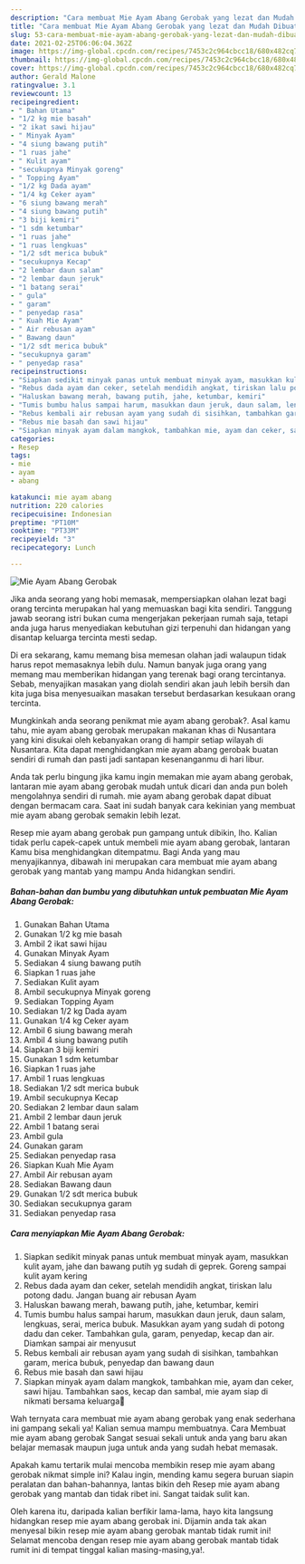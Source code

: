 ```yaml
---
description: "Cara membuat Mie Ayam Abang Gerobak yang lezat dan Mudah Dibuat"
title: "Cara membuat Mie Ayam Abang Gerobak yang lezat dan Mudah Dibuat"
slug: 53-cara-membuat-mie-ayam-abang-gerobak-yang-lezat-dan-mudah-dibuat
date: 2021-02-25T06:06:04.362Z
image: https://img-global.cpcdn.com/recipes/7453c2c964cbcc18/680x482cq70/mie-ayam-abang-gerobak-foto-resep-utama.jpg
thumbnail: https://img-global.cpcdn.com/recipes/7453c2c964cbcc18/680x482cq70/mie-ayam-abang-gerobak-foto-resep-utama.jpg
cover: https://img-global.cpcdn.com/recipes/7453c2c964cbcc18/680x482cq70/mie-ayam-abang-gerobak-foto-resep-utama.jpg
author: Gerald Malone
ratingvalue: 3.1
reviewcount: 13
recipeingredient:
- " Bahan Utama"
- "1/2 kg mie basah"
- "2 ikat sawi hijau"
- " Minyak Ayam"
- "4 siung bawang putih"
- "1 ruas jahe"
- " Kulit ayam"
- "secukupnya Minyak goreng"
- " Topping Ayam"
- "1/2 kg Dada ayam"
- "1/4 kg Ceker ayam"
- "6 siung bawang merah"
- "4 siung bawang putih"
- "3 biji kemiri"
- "1 sdm ketumbar"
- "1 ruas jahe"
- "1 ruas lengkuas"
- "1/2 sdt merica bubuk"
- "secukupnya Kecap"
- "2 lembar daun salam"
- "2 lembar daun jeruk"
- "1 batang serai"
- " gula"
- " garam"
- " penyedap rasa"
- " Kuah Mie Ayam"
- " Air rebusan ayam"
- " Bawang daun"
- "1/2 sdt merica bubuk"
- "secukupnya garam"
- " penyedap rasa"
recipeinstructions:
- "Siapkan sedikit minyak panas untuk membuat minyak ayam, masukkan kulit ayam, jahe dan bawang putih yg sudah di geprek. Goreng sampai kulit ayam kering"
- "Rebus dada ayam dan ceker, setelah mendidih angkat, tiriskan lalu potong dadu. Jangan buang air rebusan Ayam"
- "Haluskan bawang merah, bawang putih, jahe, ketumbar, kemiri"
- "Tumis bumbu halus sampai harum, masukkan daun jeruk, daun salam, lengkuas, serai, merica bubuk. Masukkan ayam yang sudah di potong dadu dan ceker. Tambahkan gula, garam, penyedap, kecap dan air. Diamkan sampai air menyusut"
- "Rebus kembali air rebusan ayam yang sudah di sisihkan, tambahkan garam, merica bubuk, penyedap dan bawang daun"
- "Rebus mie basah dan sawi hijau"
- "Siapkan minyak ayam dalam mangkok, tambahkan mie, ayam dan ceker, sawi hijau. Tambahkan saos, kecap dan sambal, mie ayam siap di nikmati bersama keluarga🥰"
categories:
- Resep
tags:
- mie
- ayam
- abang

katakunci: mie ayam abang 
nutrition: 220 calories
recipecuisine: Indonesian
preptime: "PT10M"
cooktime: "PT33M"
recipeyield: "3"
recipecategory: Lunch

---
```



![Mie Ayam Abang Gerobak](https://img-global.cpcdn.com/recipes/7453c2c964cbcc18/680x482cq70/mie-ayam-abang-gerobak-foto-resep-utama.jpg)

Jika anda seorang yang hobi memasak, mempersiapkan olahan lezat bagi orang tercinta merupakan hal yang memuaskan bagi kita sendiri. Tanggung jawab seorang istri bukan cuma mengerjakan pekerjaan rumah saja, tetapi anda juga harus menyediakan kebutuhan gizi terpenuhi dan hidangan yang disantap keluarga tercinta mesti sedap.

Di era  sekarang, kamu memang bisa memesan olahan jadi walaupun tidak harus repot memasaknya lebih dulu. Namun banyak juga orang yang memang mau memberikan hidangan yang terenak bagi orang tercintanya. Sebab, menyajikan masakan yang diolah sendiri akan jauh lebih bersih dan kita juga bisa menyesuaikan masakan tersebut berdasarkan kesukaan orang tercinta. 



Mungkinkah anda seorang penikmat mie ayam abang gerobak?. Asal kamu tahu, mie ayam abang gerobak merupakan makanan khas di Nusantara yang kini disukai oleh kebanyakan orang di hampir setiap wilayah di Nusantara. Kita dapat menghidangkan mie ayam abang gerobak buatan sendiri di rumah dan pasti jadi santapan kesenanganmu di hari libur.

Anda tak perlu bingung jika kamu ingin memakan mie ayam abang gerobak, lantaran mie ayam abang gerobak mudah untuk dicari dan anda pun boleh mengolahnya sendiri di rumah. mie ayam abang gerobak dapat dibuat dengan bermacam cara. Saat ini sudah banyak cara kekinian yang membuat mie ayam abang gerobak semakin lebih lezat.

Resep mie ayam abang gerobak pun gampang untuk dibikin, lho. Kalian tidak perlu capek-capek untuk membeli mie ayam abang gerobak, lantaran Kamu bisa menghidangkan ditempatmu. Bagi Anda yang mau menyajikannya, dibawah ini merupakan cara membuat mie ayam abang gerobak yang mantab yang mampu Anda hidangkan sendiri.

<!--inarticleads1-->

##### Bahan-bahan dan bumbu yang dibutuhkan untuk pembuatan Mie Ayam Abang Gerobak:

1. Gunakan  Bahan Utama
1. Gunakan 1/2 kg mie basah
1. Ambil 2 ikat sawi hijau
1. Gunakan  Minyak Ayam
1. Sediakan 4 siung bawang putih
1. Siapkan 1 ruas jahe
1. Sediakan  Kulit ayam
1. Ambil secukupnya Minyak goreng
1. Sediakan  Topping Ayam
1. Sediakan 1/2 kg Dada ayam
1. Gunakan 1/4 kg Ceker ayam
1. Ambil 6 siung bawang merah
1. Ambil 4 siung bawang putih
1. Siapkan 3 biji kemiri
1. Gunakan 1 sdm ketumbar
1. Siapkan 1 ruas jahe
1. Ambil 1 ruas lengkuas
1. Sediakan 1/2 sdt merica bubuk
1. Ambil secukupnya Kecap
1. Sediakan 2 lembar daun salam
1. Ambil 2 lembar daun jeruk
1. Ambil 1 batang serai
1. Ambil  gula
1. Gunakan  garam
1. Sediakan  penyedap rasa
1. Siapkan  Kuah Mie Ayam
1. Ambil  Air rebusan ayam
1. Sediakan  Bawang daun
1. Gunakan 1/2 sdt merica bubuk
1. Sediakan secukupnya garam
1. Sediakan  penyedap rasa




<!--inarticleads2-->

##### Cara menyiapkan Mie Ayam Abang Gerobak:

1. Siapkan sedikit minyak panas untuk membuat minyak ayam, masukkan kulit ayam, jahe dan bawang putih yg sudah di geprek. Goreng sampai kulit ayam kering
1. Rebus dada ayam dan ceker, setelah mendidih angkat, tiriskan lalu potong dadu. Jangan buang air rebusan Ayam
1. Haluskan bawang merah, bawang putih, jahe, ketumbar, kemiri
1. Tumis bumbu halus sampai harum, masukkan daun jeruk, daun salam, lengkuas, serai, merica bubuk. Masukkan ayam yang sudah di potong dadu dan ceker. Tambahkan gula, garam, penyedap, kecap dan air. Diamkan sampai air menyusut
1. Rebus kembali air rebusan ayam yang sudah di sisihkan, tambahkan garam, merica bubuk, penyedap dan bawang daun
1. Rebus mie basah dan sawi hijau
1. Siapkan minyak ayam dalam mangkok, tambahkan mie, ayam dan ceker, sawi hijau. Tambahkan saos, kecap dan sambal, mie ayam siap di nikmati bersama keluarga🥰




Wah ternyata cara membuat mie ayam abang gerobak yang enak sederhana ini gampang sekali ya! Kalian semua mampu membuatnya. Cara Membuat mie ayam abang gerobak Sangat sesuai sekali untuk anda yang baru akan belajar memasak maupun juga untuk anda yang sudah hebat memasak.

Apakah kamu tertarik mulai mencoba membikin resep mie ayam abang gerobak nikmat simple ini? Kalau ingin, mending kamu segera buruan siapin peralatan dan bahan-bahannya, lantas bikin deh Resep mie ayam abang gerobak yang mantab dan tidak ribet ini. Sangat taidak sulit kan. 

Oleh karena itu, daripada kalian berfikir lama-lama, hayo kita langsung hidangkan resep mie ayam abang gerobak ini. Dijamin anda tak akan menyesal bikin resep mie ayam abang gerobak mantab tidak rumit ini! Selamat mencoba dengan resep mie ayam abang gerobak mantab tidak rumit ini di tempat tinggal kalian masing-masing,ya!.

